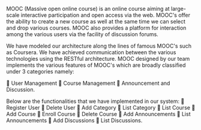 
MOOC (Massive open online course) is an online course aiming at large-scale interactive
participation and open access via the web. MOOC&#39;s offer the ability to create a new course as
well at the same time we can select and drop various courses. MOOC also provides a platform
for interaction among the various users via the facility of discussion forums.

We have modeled our architecture along the lines of famous MOOC&#39;s such as Coursera. We
have achieved communication between the various technologies using the RESTful architecture.
MOOC designed by our team implements the various features of MOOC&#39;s which are broadly
classified under 3 categories namely:

 User Management
 Course Management
 Announcement and Discussion.

Below are the functionalities that we have implemented in our system:
 Register User
 Delete User
 Add Category
 List Category
 List Course
 Add Course
 Enroll Course
 Delete Course
 Add Announcements
 List Announcements
 Add Discussions
 List Discussions.
